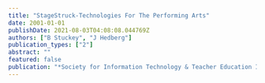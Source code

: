```yaml
---
title: "StageStruck-Technologies For The Performing Arts"
date: 2001-01-01
publishDate: 2021-08-03T04:08:08.044769Z
authors: ["B Stuckey", "J Hedberg"]
publication_types: ["2"]
abstract: ""
featured: false
publication: "*Society for Information Technology & Teacher Education International …*"
---
```


